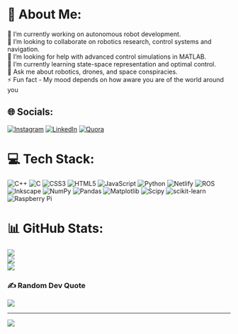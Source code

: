 # 💫 About Me:
🔭 I’m currently working on autonomous robot development.<br>👯 I’m looking to collaborate on robotics research, control systems and navigation.<br>🤝 I’m looking for help with advanced control simulations in MATLAB.<br>🌱 I’m currently learning state-space representation and optimal control.<br>💬 Ask me about robotics, drones, and space conspiracies.<br>⚡ Fun fact - My mood depends on how aware you are of the world around you<br>


## 🌐 Socials:
[![Instagram](https://img.shields.io/badge/Instagram-%23E4405F.svg?logo=Instagram&logoColor=white)](https://instagram.com/i.varunn_) [![LinkedIn](https://img.shields.io/badge/LinkedIn-%230077B5.svg?logo=linkedin&logoColor=white)](https://www.linkedin.com/in/varun-ajith-857820212?utm_source=share&utm_campaign=share_via&utm_content=profile&utm_medium=android_app) [![Quora](https://img.shields.io/badge/Quora-%23B92B27.svg?logo=Quora&logoColor=white)](https://quora.com/profile/https://www.quora.com/profile/Varun-3917) 

# 💻 Tech Stack:
![C++](https://img.shields.io/badge/c++-%2300599C.svg?style=plastic&logo=c%2B%2B&logoColor=white) ![C](https://img.shields.io/badge/c-%2300599C.svg?style=plastic&logo=c&logoColor=white) ![CSS3](https://img.shields.io/badge/css3-%231572B6.svg?style=plastic&logo=css3&logoColor=white) ![HTML5](https://img.shields.io/badge/html5-%23E34F26.svg?style=plastic&logo=html5&logoColor=white) ![JavaScript](https://img.shields.io/badge/javascript-%23323330.svg?style=plastic&logo=javascript&logoColor=%23F7DF1E) ![Python](https://img.shields.io/badge/python-3670A0?style=plastic&logo=python&logoColor=ffdd54) ![Netlify](https://img.shields.io/badge/netlify-%23000000.svg?style=plastic&logo=netlify&logoColor=#00C7B7) ![ROS](https://img.shields.io/badge/ros-%230A0FF9.svg?style=plastic&logo=ros&logoColor=white) ![Inkscape](https://img.shields.io/badge/Inkscape-e0e0e0?style=plastic&logo=inkscape&logoColor=080A13) ![NumPy](https://img.shields.io/badge/numpy-%23013243.svg?style=plastic&logo=numpy&logoColor=white) ![Pandas](https://img.shields.io/badge/pandas-%23150458.svg?style=plastic&logo=pandas&logoColor=white) ![Matplotlib](https://img.shields.io/badge/Matplotlib-%23ffffff.svg?style=plastic&logo=Matplotlib&logoColor=black) ![Scipy](https://img.shields.io/badge/SciPy-%230C55A5.svg?style=plastic&logo=scipy&logoColor=%white) ![scikit-learn](https://img.shields.io/badge/scikit--learn-%23F7931E.svg?style=plastic&logo=scikit-learn&logoColor=white) ![Raspberry Pi](https://img.shields.io/badge/-Raspberry_Pi-C51A4A?style=plastic&logo=Raspberry-Pi)
# 📊 GitHub Stats:
![](https://github-readme-stats.vercel.app/api?username=Varun-Ajith&theme=merko&hide_border=false&include_all_commits=false&count_private=false)<br/>
![](https://github-readme-streak-stats.herokuapp.com/?user=Varun-Ajith&theme=merko&hide_border=false)<br/>
![](https://github-readme-stats.vercel.app/api/top-langs/?username=Varun-Ajith&theme=merko&hide_border=false&include_all_commits=false&count_private=false&layout=compact)

### ✍️ Random Dev Quote
![](https://quotes-github-readme.vercel.app/api?type=horizontal&theme=radical)

---
[![](https://visitcount.itsvg.in/api?id=Varun-Ajith&icon=8&color=6)](https://visitcount.itsvg.in)

<!-- Proudly created with GPRM ( https://gprm.itsvg.in ) -->
